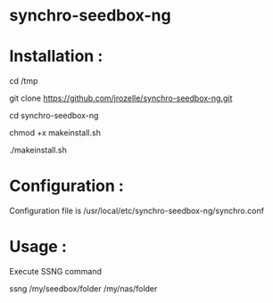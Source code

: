 synchro-seedbox-ng
===============

Installation :
===============
cd /tmp

git clone https://github.com/jrozelle/synchro-seedbox-ng.git

cd synchro-seedbox-ng

chmod +x makeinstall.sh

./makeinstall.sh


Configuration :
================

Configuration file is /usr/local/etc/synchro-seedbox-ng/synchro.conf

Usage :
========

Execute SSNG command

ssng /my/seedbox/folder /my/nas/folder 
